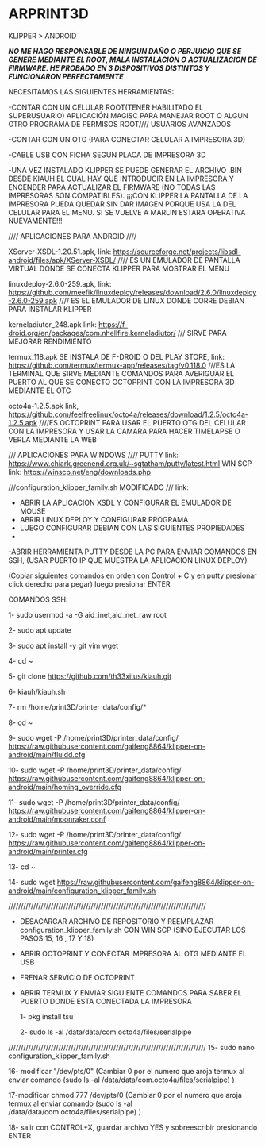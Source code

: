 # ARPRINT3D
KLIPPER > ANDROID

***NO ME HAGO RESPONSABLE DE NINGUN DAÑO O PERJUICIO QUE SE GENERE MEDIANTE EL ROOT, MALA INSTALACION O ACTUALIZACION DE FIRMWARE. HE PROBADO EN 3 DISPOSITIVOS DISTINTOS Y FUNCIONARON PERFECTAMENTE***

NECESITAMOS LAS SIGUIENTES HERRAMIENTAS:

-CONTAR CON UN CELULAR ROOT(TENER HABILITADO EL SUPERUSUARIO) APLICACIÓN MAGISC PARA MANEJAR ROOT O ALGUN OTRO PROGRAMA DE PERMISOS ROOT//// USUARIOS AVANZADOS

-CONTAR CON UN OTG (PARA CONECTAR CELULAR A IMPRESORA 3D)

-CABLE USB CON FICHA SEGUN PLACA DE IMPRESORA 3D

-UNA VEZ INSTALADO KLIPPER SE PUEDE GENERAR EL ARCHIVO .BIN DESDE KIAUH EL CUAL HAY QUE INTRODUCIR EN LA IMPRESORA Y ENCENDER PARA ACTUALIZAR EL FIRMWARE (NO TODAS LAS IMPRESORAS SON COMPATIBLES). ¡¡¡CON KLIPPER LA PANTALLA DE LA IMPRESORA PUEDA QUEDAR SIN DAR IMAGEN PORQUE USA LA DEL CELULAR PARA EL MENU. SI SE VUELVE A MARLIN ESTARA OPERATIVA NUEVAMENTE!!!

//// APLICACIONES PARA ANDROID ////

XServer-XSDL-1.20.51.apk, link: https://sourceforge.net/projects/libsdl-android/files/apk/XServer-XSDL/   //// ES UN EMULADOR DE PANTALLA VIRTUAL DONDE SE CONECTA KLIPPER PARA MOSTRAR EL MENU

linuxdeploy-2.6.0-259.apk, link: https://github.com/meefik/linuxdeploy/releases/download/2.6.0/linuxdeploy-2.6.0-259.apk   //// ES EL EMULADOR DE LINUX DONDE CORRE DEBIAN PARA INSTALAR KLIPPER

kerneladiutor_248.apk link: https://f-droid.org/en/packages/com.nhellfire.kerneladiutor/     /// SIRVE PARA MEJORAR RENDIMIENTO

termux_118.apk SE INSTALA DE F-DROID O DEL PLAY STORE, link: https://github.com/termux/termux-app/releases/tag/v0.118.0   ///ES LA TERMINAL QUE SIRVE MEDIANTE COMANDOS PARA AVERIGUAR EL PUERTO AL QUE SE CONECTO OCTOPRINT CON LA IMPRESORA 3D MEDIANTE EL OTG

octo4a-1.2.5.apk link, https://github.com/feelfreelinux/octo4a/releases/download/1.2.5/octo4a-1.2.5.apk    ////ES OCTOPRINT PARA USAR EL PUERTO OTG DEL CELULAR CON LA IMPRESORA Y USAR LA CAMARA PARA HACER TIMELAPSE O VERLA MEDIANTE LA WEB

/// APLICACIONES PARA WINDOWS ////
PUTTY link: https://www.chiark.greenend.org.uk/~sgtatham/putty/latest.html
WIN SCP link: https://winscp.net/eng/downloads.php

///configuration_klipper_family.sh MODIFICADO ///
link: 

-   ABRIR LA APLICACION XSDL Y CONFIGURAR EL EMULADOR DE MOUSE 
- ABRIR LINUX DEPLOY Y CONFIGURAR PROGRAMA
- LUEGO CONFIGURAR DEBIAN CON LAS SIGUIENTES PROPIEDADES
- 
-ABRIR HERRAMIENTA PUTTY DESDE LA PC PARA ENVIAR COMANDOS EN SSH, (USAR PUERTO IP QUE MUESTRA LA APLICACION LINUX DEPLOY)

(Copiar siguientes comandos en orden con Control + C y en putty presionar click derecho para pegar) luego presionar ENTER

COMANDOS SSH:

1- sudo usermod -a -G aid_inet,aid_net_raw root

2- sudo apt update

3- sudo apt install -y git vim wget

4- cd ~

5- git clone https://github.com/th33xitus/kiauh.git

6- kiauh/kiauh.sh

7- rm /home/print3D/printer_data/config/*

8- cd ~

9- sudo wget -P /home/print3D/printer_data/config/ https://raw.githubusercontent.com/gaifeng8864/klipper-on-android/main/fluidd.cfg

10- sudo wget -P /home/print3D/printer_data/config/ https://raw.githubusercontent.com/gaifeng8864/klipper-on-android/main/homing_override.cfg

11- sudo wget -P /home/print3D/printer_data/config/ https://raw.githubusercontent.com/gaifeng8864/klipper-on-android/main/moonraker.conf

12- sudo wget -P /home/print3D/printer_data/config/ https://raw.githubusercontent.com/gaifeng8864/klipper-on-android/main/printer.cfg

13- cd ~

14- sudo wget https://raw.githubusercontent.com/gaifeng8864/klipper-on-android/main/configuration_klipper_family.sh

///////////////////////////////////////////////////////////////////////////////
- DESACARGAR ARCHIVO DE REPOSITORIO Y REEMPLAZAR configuration_klipper_family.sh CON WIN SCP   (SINO EJECUTAR LOS PASOS 15, 16 , 17 Y 18)
- ABRIR OCTOPRINT Y CONECTAR IMPRESORA AL OTG MEDIANTE EL USB
- FRENAR SERVICIO DE OCTOPRINT
- ABRIR TERMUX Y ENVIAR SIGUIENTE COMANDOS PARA SABER EL PUERTO DONDE ESTA CONECTADA LA IMPRESORA

  1- pkg install tsu
  
  2- sudo ls -al /data/data/com.octo4a/files/serialpipe
  
///////////////////////////////////////////////////////////////////////////////
15- sudo nano configuration_klipper_family.sh

16- modificar "/dev/pts/0" (Cambiar 0 por el numero que aroja termux al enviar comando (sudo ls -al /data/data/com.octo4a/files/serialpipe) )

17-modificar chmod 777 /dev/pts/0  (Cambiar 0 por el numero que aroja termux al enviar comando (sudo ls -al /data/data/com.octo4a/files/serialpipe) )

18- salir con CONTROL+X, guardar archivo YES y sobreescribir presionando ENTER

